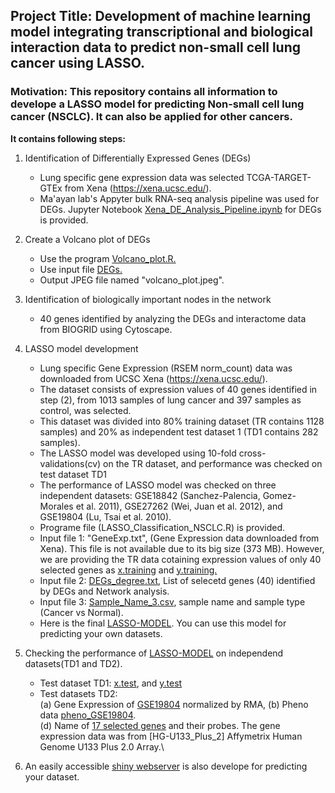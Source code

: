 ## Project Title: Development of machine learning model integrating transcriptional and biological interaction data to predict non-small cell lung cancer using LASSO. 

### Motivation: This repository contains all information to develope a LASSO model for predicting Non-small cell lung cancer (NSCLC). It can also be applied for other cancers.

**It contains following steps:**
1. Identification of Differentially Expressed Genes (DEGs)
    - Lung specific gene expression data was selected TCGA-TARGET-GTEx from Xena (https://xena.ucsc.edu/).
    - Ma'ayan lab's Appyter bulk RNA-seq analysis pipeline was used for DEGs.
        Jupyter Notebook [Xena_DE_Analysis_Pipeline.ipynb](https://github.com/firozimtech/LASSO-for-NSCLC/blob/8e997912adc303525b1a384cd0c32ae2336635e2/Xena_DE_Analysis_Pipeline.ipynb) for DEGs is provided.

2. Create a Volcano plot of DEGs
    - Use the program [Volcano_plot.R.](https://github.com/firozimtech/LASSO-for-NSCLC/blob/main/Volcano_plot.R)
    - Use input file [DEGs.](https://github.com/firozimtech/LASSO-for-NSCLC/blob/main/DEG_results_Primary_Tumor_Recurrent_Tumor_vs_Normal_Tissue_Solid_Tissue_Normal.csv)
    - Output JPEG file named "volcano_plot.jpeg".
    
3. Identification of biologically important nodes in the network
    - 40 genes identified by analyzing the DEGs and interactome data from BIOGRID using Cytoscape.

4. LASSO model development 
    - Lung specific Gene Expression (RSEM norm_count) data was downloaded from UCSC Xena (https://xena.ucsc.edu/). 
    - The dataset consists of expression values of 40 genes identified in step (2), from 1013 samples of lung cancer and 397 samples as control, was selected.
    - This dataset was divided into 80% training dataset (TR contains 1128 samples) and 20% as independent test dataset 1 (TD1 contains 282 samples).
    - The LASSO model was developed using 10-fold cross-validations(cv) on the TR dataset, and performance was checked on test dataset TD1
    - The performance of LASSO model was checked on three independent datasets:
    GSE18842 (Sanchez-Palencia, Gomez-Morales et al. 2011), GSE27262 (Wei, Juan et al. 2012), and GSE19804 (Lu, Tsai et al. 2010).
    - Programe file (LASSO_Classification_NSCLC.R) is provided.
    - Input file 1: "GeneExp.txt", (Gene Expression data downloaded from Xena). This file is not available due to its big size (373 MB). However, we are providing the TR data cotaining expression values of only 40 selected genes as [x.training](https://github.com/firozimtech/LASSO-for-NSCLC/blob/main/x4.train.rds) and [y.training.](https://github.com/firozimtech/LASSO-for-NSCLC/blob/main/y.train.rds)
    - Input file 2: [DEGs_degree.txt](https://github.com/firozimtech/LASSO-for-NSCLC/blob/8e997912adc303525b1a384cd0c32ae2336635e2/DEGs_degree.txt), List of selecetd genes (40) identified by DEGs and Network analysis.
    - Input file 3: [Sample_Name_3.csv](https://github.com/firozimtech/LASSO-for-NSCLC/blob/8e997912adc303525b1a384cd0c32ae2336635e2/Sample_Name_3.csv), sample name and sample type (Cancer vs Normal).
    - Here is the final [LASSO-MODEL](https://github.com/firozimtech/LASSO-for-NSCLC/blob/main/LASSO_model.rds). You can use this model for predicting your own datasets. 
   

5. Checking the performance of [LASSO-MODEL](https://github.com/firozimtech/LASSO-for-NSCLC/blob/main/LASSO_model.rds) on independend datasets(TD1 and TD2).
    - Test dataset TD1: [x.test](https://github.com/firozimtech/NSCLC_LASSO_Predictor/blob/main/x4.test.rds), and [y.test](https://github.com/firozimtech/NSCLC_LASSO_Predictor/blob/main/y.test.rds)
    - Test datasets TD2: \
    (a) Gene Expression of [GSE19804]() normalized by RMA, (b) Pheno data [pheno_GSE19804](https://github.com/firozimtech/NSCLC_LASSO_Predictor/blob/main/pheno_GSE19804.txt).\
    (d) Name of [17 selected genes](https://github.com/firozimtech/NSCLC_LASSO_Predictor/blob/main/importantgene_5_final.txt) and their probes. The gene expression data was from [HG-U133_Plus_2] Affymetrix Human Genome U133 Plus 2.0 Array.\

 6. An easily accessible [shiny webserver](https://hifzuransari.shinyapps.io/NSCLC_LASSO/) is also develope for predicting your dataset. 

